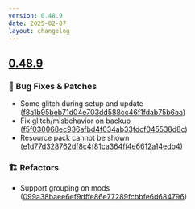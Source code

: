 ```yaml
---
version: 0.48.9
date: 2025-02-07
layout: changelog
---
```

## [0.48.9](#0.48.9)
### 🐛 Bug Fixes & Patches

- Some glitch during setup and update ([f8a1b95beb71d04e703dd588cc46f1fdab75b6aa](https://github.com/Voxelum/x-minecraft-launcher/commit/f8a1b95beb71d04e703dd588cc46f1fdab75b6aa))
- Fix glitch/misbehavior on backup ([f5f030068ec936afbd4f034ab33fdcf045538d8c](https://github.com/Voxelum/x-minecraft-launcher/commit/f5f030068ec936afbd4f034ab33fdcf045538d8c))
- Resource pack cannot be shown ([e1d77d328762df8c4f81ca364ff4e6612a14edb4](https://github.com/Voxelum/x-minecraft-launcher/commit/e1d77d328762df8c4f81ca364ff4e6612a14edb4))
### 🏗️ Refactors

- Support grouping on mods ([099a38baee6ef9dffe86e77289fcbbfe6d684796](https://github.com/Voxelum/x-minecraft-launcher/commit/099a38baee6ef9dffe86e77289fcbbfe6d684796))
